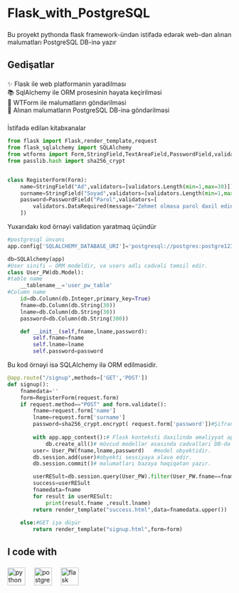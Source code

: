 
<h1 align="left">Flask_with_PostgreSQL</h1>

###

<p align="left">Bu proyekt pythonda flask framework-ündən istifadə edərək web-dən alınan məlumatları PostgreSQL DB-inə  yazır</p>

###

<h2 align="left">Gedişatlar</h2>

###

<p align="left">✨ Flask ile web platformanin yaradilması<br>📚 SqlAlchemy ile ORM prosesinin həyata keçirilməsi<br>🎯 WTForm ile məlumatların göndərilməsi<br>🎲 Alınan məlumatların PostgreSQL DB-inə göndərilməsi</p>

###
<p align="left">İstifadə edilən kitabxanalar</p>

```python
from flask import Flask,render_template,request
from flask_sqlalchemy import SQLAlchemy
from wtforms import Form,StringField,TextAreaField,PasswordField,validators
from passlib.hash import sha256_crypt
```

<p align="left"></p>

```python

class RegisterForm(Form):
    name=StringField("Ad",validators=[validators.Length(min=1,max=30)])
    surname=StringField("Soyad",validators=[validators.Length(min=1,max=30)])
    password=PasswordField("Parol",validators=[
        validators.DataRequired(message="Zehmet olmasa parol daxil edin!")#DataRequired bizə parolu boş keçməyə imkan vermir
    ])

```
<p align="left">Yuxarıdakı kod örnəyi validation yaratmaq üçündür</p>

<p align="left"></p>

```python
#postgresql ünvanı
app.config['SQLALCHEMY_DATABASE_URI']='postgresql://postgres:postgre1234@localhost:5432/user_pw'

db=SQLAlchemy(app)
#User sinifi – ORM modeldir, və users adlı cədvəli təmsil edir.
class User_PW(db.Model):
#table name
    __tablename__='user_pw_table'
#Column name
    id=db.Column(db.Integer,primary_key=True)
    fname=db.Column(db.String(30))
    lname=db.Column(db.String(30))
    password=db.Column(db.String(300))

    def __init__(self,fname,lname,password):
        self.fname=fname
        self.lname=lname
        self.password=password

```
<p align="left">Bu kod örnəyi isə SQLAlchemy ilə ORM edilməsidir.</p>

<p align="left"></p>

```python
@app.route("/signup",methods=['GET','POST'])
def signup():
    fnamedata=''
    form=RegisterForm(request.form)
    if request.method=="POST" and form.validate():
        fname=request.form['name']
        lname=request.form['surname']
        password=sha256_crypt.encrypt( request.form['password'])#Şifrəni şifrələmək
        
        with app.app_context():# Flask konteksti daxilində əməliyyat aparmaq üçün istifadə olunur (vacibdir).
            db.create_all()# mövcud modellər əsasında cədvəlləri DB-də yaradır(ORM öz işini görür)
        user= User_PW(fname,lname,password)   #model obyektidir.
        db.session.add(user)#obyekti sessiyaya əlavə edir.
        db.session.commit()# məlumatları bazaya həqiqətən yazır.

        userRESult=db.session.query(User_PW).filter(User_PW.fname==fname)
        success=userRESult
        fnamedata=fname
        for result in userRESult:
            print(result.fname ,result.lname)
        return render_template("success.html",data=fnamedata.upper())
     
    else:#GET işə düşür
        return render_template("signup.html",form=form)
```



<p align="left"></p>

###

<h2 align="left">I code with</h2>

###

<div align="left">
  <img src="https://cdn.jsdelivr.net/gh/devicons/devicon/icons/python/python-original.svg" height="40" alt="python logo"  />
  <img width="12" />
  <img src="https://cdn.jsdelivr.net/gh/devicons/devicon/icons/postgresql/postgresql-original.svg" height="40" alt="postgresql logo"  />
  <img width="12" />
  <img src="https://cdn.jsdelivr.net/gh/devicons/devicon/icons/flask/flask-original.svg" height="40" alt="flask logo"  />
</div>

###




